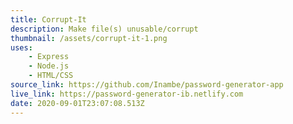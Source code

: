 ```yaml
---
title: Corrupt-It
description: Make file(s) unusable/corrupt
thumbnail: /assets/corrupt-it-1.png
uses:
    - Express
    - Node.js
    - HTML/CSS
source_link: https://github.com/Inambe/password-generator-app
live_link: https://password-generator-ib.netlify.com
date: 2020-09-01T23:07:08.513Z
---
```

